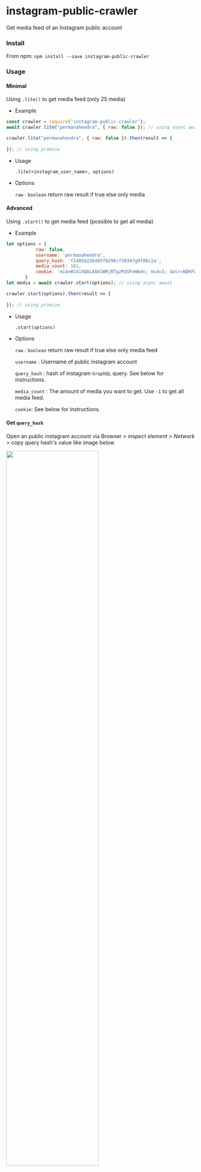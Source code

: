 # instagram-public-crawler
Get media feed of an Instagram public account

### Install

From npm: `npm install --save instagram-public-crawler`


### Usage

#### Minimal

Using `.lite()` to get media feed (only 25 media)

* Example

```javascript
const crawler = require('instagram-public-crawler');
await crawler.lite("permanahendra", { raw: false }); // using async await

crawler.lite("permanahendra", { raw: false }).then(result => {
            
}); // using promise
```

* Usage

   `.lite(<instagram_user_name>, options)`

* Options

   `raw` : `boolean` return raw result if true else only media
   
#### Advanced

Using `.start()` to get media feed (possible to get all media)

 * Example
 
 ```javascript
 let options = {
            raw: false,
            username: 'permanahendra',
            query_hash: 'f2405b236d85f8296cf30347g9f08c2a',
            media_count: 101,
            cookie: 'mid=W1X1XQALAAHJWRjBTgzM3UFeWkmt; mcd=3; datr=NQKFWxY73YsDC81ikryvMSy0; csrftoken=n8Kuf8UEN4jFyVUIysZ7ObSwZ6U1YX2x; fbm_124024574287414=base_domain=.instagram.com; csrftoken=7b8rpEE0Gl85fcKBalgGvRF5diWsjrmH; ds_user_id=1SD641929; sessionid=175641929%3AEPkOIsRX0S3oMf%3A15; shbid=5747; rur=ATN; shbts=1558734869.7421114; urlgen="{\"24.124.172.232\": 23693}:1hUIAS:6Q5ch4JClsyPEyL8yfeHqqDnxp1"'
        }
 let media = await crawler.start(options); // using async await
 
 crawler.start(options).then(result => {
            
 }); // using promise
 ```
 
 * Usage
 
   `.start(options)`
   
 * Options
   
   `raw` : `boolean` return raw result if true else only media feed
   
   `username` : Username of public instagram account
   
   `query_hash` : hash of instagram `GraphQL` query. See below for instructions.
   
   `media_count` : The amount of media you want to get. Use `-1` to get all media feed.
   
   `cookie`: See below for instructions.
 
 #### Get `query_hash`
 
 Open an public instagram account via Browser > *inspect element* > *Network* > copy query hash's value like image below
 
 <img src="https://github.com/hynra/instagram-public-crawler/raw/master/instagram_query_hash.PNG" width="70%" />
 
 
 #### Get `cookie`
 
 Open instagram web Browser > *inspect element* > *Network* > copy cookie from request header like image below
 
 <img src="https://github.com/hynra/instagram-public-crawler/raw/master/instagram_cookie.PNG" width="70%" />
 
 ### Note
 
 Both `cookie` and `query_hash` are valid for almost one year. So it's safe for long running job.
 
 
 ### Author
 
 Developed by <a href="https://github.com/hynra">@hynra</a> || <a href="https://hynra.id">Website</a>
